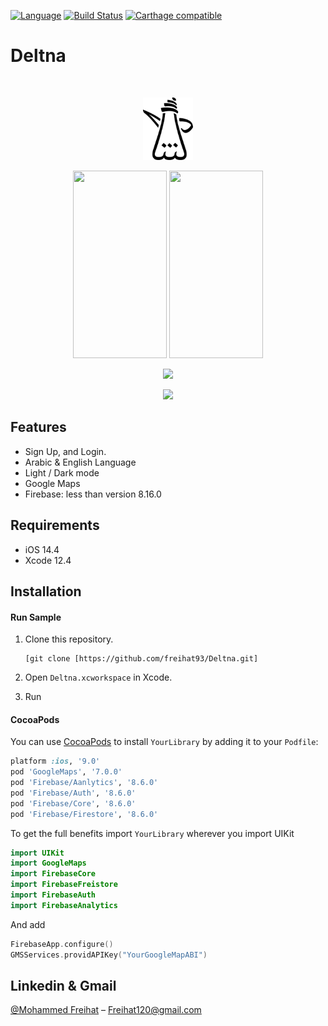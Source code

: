  
[![Language](https://img.shields.io/badge/language-Swift%205.0-orange.svg)](https://swift.org)
[![Build Status][travis-image]][travis-url]
[![Carthage compatible](https://img.shields.io/badge/Carthage-compatible-4BC51D.svg?style=flat)](https://github.com/Carthage/Carthage)



# Deltna
<br />
<p align="center">
  <a href="[https://github.com/freihat93/Deltna.git]">
    <img src="https://github.com/freihat93/Deltna/blob/main/Deltna/Assets.xcassets/logo.imageset/%D8%AF%D9%84%D8%AA%D9%86%D8%A7.png" alt="Logo" width="80" height="100">
  </a>
  <p align="center">
    
  </p>
</p>
<p align="center">
<img src= "https://i.ibb.co/m0dGBhN/captures-chrome-capture-2022-8-22-3.png" height="300" width="150" >
 <img src= "https://i.ibb.co/FWFW9r5/captures-chrome-capture-2022-8-22.png" height="300" width="150" >
</p>

<p align="center">
<img src= "https://i.ibb.co/ZHjZwJK/captures-chrome-capture-2022-8-22-2.png" >

</p>
<p align="center">

<img src= "https://i.ibb.co/p3ZX7V1/captures-chrome-capture-2022-8-22-4.png"  >
</p>

## Features

- Sign Up, and Login.
- Arabic & English Language
- Light / Dark mode
- Google Maps
- Firebase: less than version 8.16.0

## Requirements

- iOS 14.4
- Xcode 12.4

## Installation

#### Run Sample
1. Clone this repository.
    ```
    [git clone [https://github.com/freihat93/Deltna.git]
    ```

2. Open `Deltna.xcworkspace` in Xcode. 

3. Run

#### CocoaPods
You can use [CocoaPods](http://cocoapods.org/) to install `YourLibrary` by adding it to your `Podfile`:

```ruby
platform :ios, '9.0'
pod 'GoogleMaps', '7.0.0'
pod 'Firebase/Aanlytics', '8.6.0'
pod 'Firebase/Auth', '8.6.0'
pod 'Firebase/Core', '8.6.0'
pod 'Firebase/Firestore', '8.6.0'
```

To get the full benefits import `YourLibrary` wherever you import UIKit

``` swift
import UIKit
import GoogleMaps
import FirebaseCore
import FirebaseFreistore
import FirebaseAuth
import FirebaseAnalytics
```

And add 

``` swift
FirebaseApp.configure()
GMSServices.providAPIKey("YourGoogleMapABI")
```




## Linkedin & Gmail

[@Mohammed Freihat](https://www.linkedin.com/in/mohammad-freihat-045261105/) – Freihat120@gmail.com


[swift-image]:https://img.shields.io/badge/swift-3.0-orange.svg
[swift-url]: https://swift.org/
[license-image]: https://img.shields.io/badge/License-MIT-blue.svg
[license-url]: LICENSE
[travis-image]: https://img.shields.io/travis/dbader/node-datadog-metrics/master.svg?style=flat-square
[travis-url]: https://travis-ci.org/dbader/node-datadog-metrics
[codebeat-image]: https://codebeat.co/badges/c19b47ea-2f9d-45df-8458-b2d952fe9dad
[codebeat-url]: https://codebeat.co/projects/github-com-vsouza-awesomeios-com
